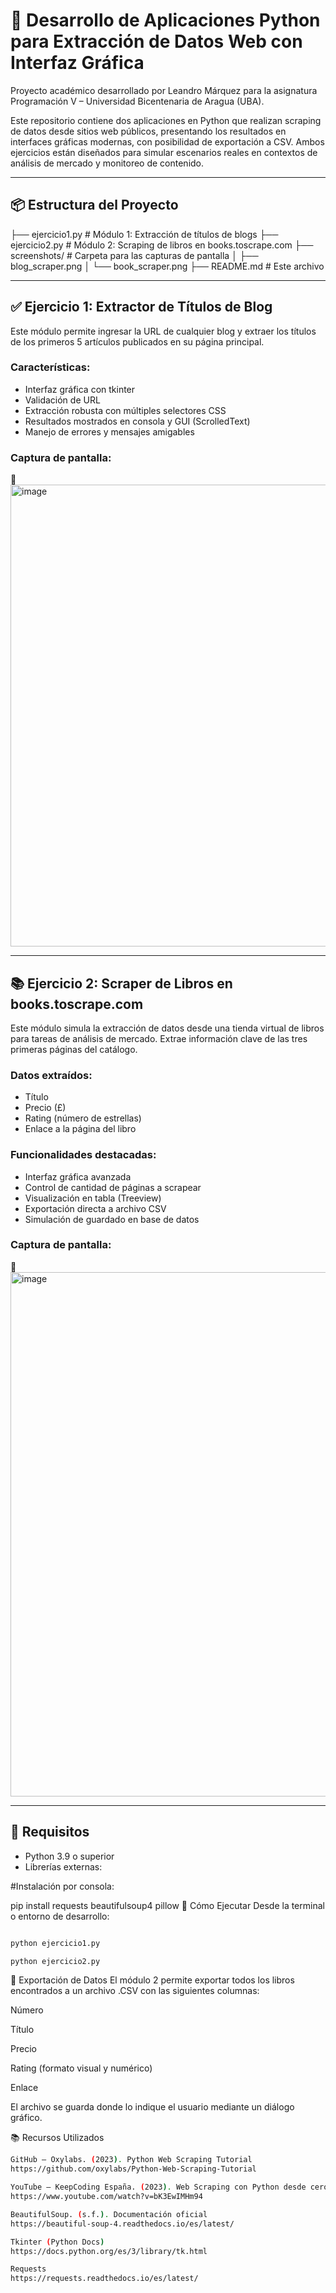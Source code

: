 # 🧠 Desarrollo de Aplicaciones Python para Extracción de Datos Web con Interfaz Gráfica

Proyecto académico desarrollado por Leandro Márquez para la asignatura Programación V – Universidad Bicentenaria de Aragua (UBA).

Este repositorio contiene dos aplicaciones en Python que realizan scraping de datos desde sitios web públicos, presentando los resultados en interfaces gráficas modernas, con posibilidad de exportación a CSV. Ambos ejercicios están diseñados para simular escenarios reales en contextos de análisis de mercado y monitoreo de contenido.

---

## 📦 Estructura del Proyecto

├── ejercicio1.py # Módulo 1: Extracción de títulos de blogs
├── ejercicio2.py # Módulo 2: Scraping de libros en books.toscrape.com
├── screenshots/ # Carpeta para las capturas de pantalla
│ ├── blog_scraper.png
│ └── book_scraper.png
├── README.md # Este archivo


---

## ✅ Ejercicio 1: Extractor de Títulos de Blog

Este módulo permite ingresar la URL de cualquier blog y extraer los títulos de los primeros 5 artículos publicados en su página principal.

### Características:

- Interfaz gráfica con tkinter
- Validación de URL
- Extracción robusta con múltiples selectores CSS
- Resultados mostrados en consola y GUI (ScrolledText)
- Manejo de errores y mensajes amigables

### Captura de pantalla:

📸  
<img width="916" height="739" alt="image" src="https://github.com/user-attachments/assets/77484ddf-b960-4610-84cb-12af5a428731" />



---

## 📚 Ejercicio 2: Scraper de Libros en books.toscrape.com

Este módulo simula la extracción de datos desde una tienda virtual de libros para tareas de análisis de mercado. Extrae información clave de las tres primeras páginas del catálogo.

### Datos extraídos:

- Título
- Precio (£)
- Rating (número de estrellas)
- Enlace a la página del libro

### Funcionalidades destacadas:

- Interfaz gráfica avanzada
- Control de cantidad de páginas a scrapear
- Visualización en tabla (Treeview)
- Exportación directa a archivo CSV
- Simulación de guardado en base de datos

### Captura de pantalla:

📸  
<img width="1116" height="839" alt="image" src="https://github.com/user-attachments/assets/7620f3f4-4a1d-41fd-a3af-1af412dd664c" />

---

## 🔧 Requisitos

- Python 3.9 o superior
- Librerías externas:

#Instalación por consola:

pip install requests beautifulsoup4 pillow
🚀 Cómo Ejecutar
Desde la terminal o entorno de desarrollo:
```bash

python ejercicio1.py

python ejercicio2.py
```
📁 Exportación de Datos
El módulo 2 permite exportar todos los libros encontrados a un archivo .CSV con las siguientes columnas:

Número

Título

Precio

Rating (formato visual y numérico)

Enlace

El archivo se guarda donde lo indique el usuario mediante un diálogo gráfico.

📚 Recursos Utilizados
```bash
GitHub – Oxylabs. (2023). Python Web Scraping Tutorial
https://github.com/oxylabs/Python-Web-Scraping-Tutorial

YouTube – KeepCoding España. (2023). Web Scraping con Python desde cero paso a paso
https://www.youtube.com/watch?v=bK3EwIMHm94

BeautifulSoup. (s.f.). Documentación oficial
https://beautiful-soup-4.readthedocs.io/es/latest/

Tkinter (Python Docs)
https://docs.python.org/es/3/library/tk.html

Requests
https://requests.readthedocs.io/es/latest/

```

